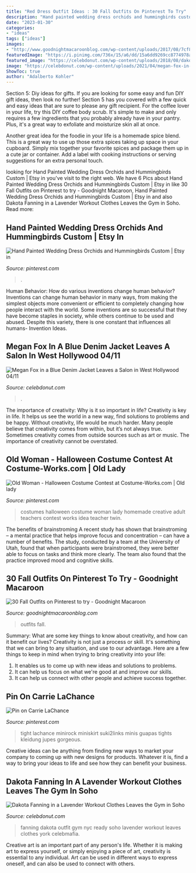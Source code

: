 ```yaml
---
title: "Red Dress Outfit Ideas : 30 Fall Outfits On Pinterest To Try"
description: "Hand painted wedding dress orchids and hummingbirds custom"
date: "2023-01-30"
categories:
- "ideas"
tags: ["ideas"]
images:
- "http://www.goodnightmacaroonblog.com/wp-content/uploads/2017/08/7cf8f5a661210853a328ffbd8ed31af2.jpg"
featuredImage: "https://i.pinimg.com/736x/15/a6/dd/15a6dd9269cc8774978a1e08c9c944fc.jpg"
featured_image: "https://celebdonut.com/wp-content/uploads/2018/08/dakota-fanning-in-a-lavender-workout-clothes-leaves-the-gym-in-soho-new-york-4.jpg"
image: "https://celebdonut.com/wp-content/uploads/2021/04/megan-fox-in-a-blue-denim-jacket-leaves-a-salon-in-west-hollywood-04-11-2021-3-768x1208.jpg"
ShowToc: true
author: "Adalberto Kohler"
---
```



Section 5: Diy ideas for gifts.
If you are looking for some easy and fun DIY gift ideas, then look no further! Section 5 has you covered with a few quick and easy ideas that are sure to please any gift recipient.
For the coffee lover in your life, try this DIY coffee body scrub. It's simple to make and only requires a few ingredients that you probably already have in your pantry. Plus, it's a great way to exfoliate and moisturize skin all at once.

Another great idea for the foodie in your life is a homemade spice blend. This is a great way to use up those extra spices taking up space in your cupboard. Simply mix together your favorite spices and package them up in a cute jar or container. Add a label with cooking instructions or serving suggestions for an extra personal touch.

	

		
looking for Hand Painted Wedding Dress Orchids and Hummingbirds Custom | Etsy in you've visit to the right web. We have 6 Pics about Hand Painted Wedding Dress Orchids and Hummingbirds Custom | Etsy in like 30 Fall Outfits on Pinterest to try - Goodnight Macaroon, Hand Painted Wedding Dress Orchids and Hummingbirds Custom | Etsy in and also Dakota Fanning in a Lavender Workout Clothes Leaves the Gym in Soho. Read more:
		
    
## Hand Painted Wedding Dress Orchids And Hummingbirds Custom | Etsy In

<img loading=lazy src="https://i.pinimg.com/736x/cd/47/24/cd47248767a4d37fa46d66c607efb51c.jpg" onerror="this.onerror=null;this.src='https://tse2.mm.bing.net/th?id=OIP.VU8ZHbi4Z8_YifYgHMI4vAHaLH&amp;pid=15.1';" alt="Hand Painted Wedding Dress Orchids and Hummingbirds Custom | Etsy in">

_Source: pinterest.com_

>. 

	

Human Behavior: How do various inventions change human behavior?
Inventions can change human behavior in many ways, from making the simplest objects more convenient or efficient to completely changing how people interact with the world. Some inventions are so successful that they have become staples in society, while others continue to be used and abused. Despite this variety, there is one constant that influences all humans- Invention Ideas.

    
## Megan Fox In A Blue Denim Jacket Leaves A Salon In West Hollywood 04/11

<img loading=lazy src="https://celebdonut.com/wp-content/uploads/2021/04/megan-fox-in-a-blue-denim-jacket-leaves-a-salon-in-west-hollywood-04-11-2021-3-768x1208.jpg" onerror="this.onerror=null;this.src='https://tse2.mm.bing.net/th?id=OIP.HDkx2D_OX3-V0UsriICTLAHaLp&amp;pid=15.1';" alt="Megan Fox in a Blue Denim Jacket Leaves a Salon in West Hollywood 04/11">

_Source: celebdonut.com_

>. 

	

The importance of creativity: Why is it so important in life?
Creativity is key in life. It helps us see the world in a new way, find solutions to problems and be happy. Without creativity, life would be much harder. Many people believe that creativity comes from within, but it’s not always true. Sometimes creativity comes from outside sources such as art or music. The importance of creativity cannot be overstated.

    
## Old Woman - Halloween Costume Contest At Costume-Works.com | Old Lady

<img loading=lazy src="https://i.pinimg.com/736x/35/33/f1/3533f16764453274bd56041579eb9451--cute-costumes-woman-halloween-costumes.jpg" onerror="this.onerror=null;this.src='https://tse3.mm.bing.net/th?id=OIP.XTUe1mqGrI8HiIRHcJ9hGAHaLF&amp;pid=15.1';" alt="Old Woman - Halloween Costume Contest at Costume-Works.com | Old lady">

_Source: pinterest.com_

>costumes halloween costume woman lady homemade creative adult teachers contest works idea teacher twin. 

	

The benefits of brainstroming
A recent study has shown that brainstroming – a mental practice that helps improve focus and concentration – can have a number of benefits. The study, conducted by a team at the University of Utah, found that when participants were brainstromed, they were better able to focus on tasks and think more clearly. The team also found that the practice improved mood and cognitive skills.

    
## 30 Fall Outfits On Pinterest To Try - Goodnight Macaroon

<img loading=lazy src="http://www.goodnightmacaroonblog.com/wp-content/uploads/2017/08/7cf8f5a661210853a328ffbd8ed31af2.jpg" onerror="this.onerror=null;this.src='https://tse3.mm.bing.net/th?id=OIP.FCjp_J5v46-0fQtQj5mjsQHaQK&amp;pid=15.1';" alt="30 Fall Outfits on Pinterest to try - Goodnight Macaroon">

_Source: goodnightmacaroonblog.com_

>outfits fall. 

	

Summary: What are some key things to know about creativity, and how can it benefit our lives?
Creativity is not just a process or skill. It's something that we can bring to any situation, and use to our advantage. Here are a few things to keep in mind when trying to bring creativity into your life:
1. It enables us to come up with new ideas and solutions to problems.
2. It can help us focus on what we're good at and improve our skills.
3. It can help us connect with other people and achieve success together.

    
## Pin On Carrie LaChance

<img loading=lazy src="https://i.pinimg.com/736x/15/a6/dd/15a6dd9269cc8774978a1e08c9c944fc.jpg" onerror="this.onerror=null;this.src='https://tse3.mm.bing.net/th?id=OIP._bWd-nKfdWoNY5tKKTzlygHaMq&amp;pid=15.1';" alt="Pin on Carrie LaChance">

_Source: pinterest.com_

>tight lachance minirock miniskirt suki2links minis guapas tights kleidung jupes gorgeous. 

	

Creative ideas can be anything from finding new ways to market your company to coming up with new designs for products. Whatever it is, find a way to bring your ideas to life and see how they can benefit your business.

    
## Dakota Fanning In A Lavender Workout Clothes Leaves The Gym In Soho

<img loading=lazy src="https://celebdonut.com/wp-content/uploads/2018/08/dakota-fanning-in-a-lavender-workout-clothes-leaves-the-gym-in-soho-new-york-4.jpg" onerror="this.onerror=null;this.src='https://tse3.mm.bing.net/th?id=OIP.eJDICDd01YVxXgv0M4DyjwHaKx&amp;pid=15.1';" alt="Dakota Fanning in a Lavender Workout Clothes Leaves the Gym in Soho">

_Source: celebdonut.com_

>fanning dakota outfit gym nyc ready soho lavender workout leaves clothes york celebmafia. 

	

Creative art is an important part of any person's life. Whether it is making art to express yourself, or simply enjoying a piece of art, creativity is essential to any individual. Art can be used in different ways to express oneself, and can also be used to connect with others.

